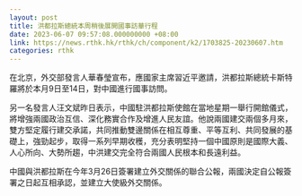 ```yaml
---
layout: post
title: 洪都拉斯總統本周稍後展開國事訪華行程
date: 2023-06-07 09:57:08.000000000 +08:00
link: https://news.rthk.hk/rthk/ch/component/k2/1703825-20230607.htm
categories: rthk
---
```


在北京，外交部發言人華春瑩宣布，應國家主席習近平邀請，洪都拉斯總統卡斯特羅將於本月9日至14日，對中國進行國事訪問。

另一名發言人汪文斌昨日表示，中國駐洪都拉斯使館在當地星期一舉行開館儀式，將增強兩國政治互信、深化務實合作及增進人民友誼。他說兩國建交兩個多月來，雙方堅定履行建交承諾，共同推動雙邊關係在相互尊重、平等互利、共同發展的基礎上，強勁起步，取得一系列早期收穫，充分表明堅持一個中國原則是國際大義、人心所向、大勢所趨，中洪建交完全符合兩國人民根本和長遠利益。

中國與洪都拉斯在今年3月26日簽署建立外交關係的聯合公報，兩國決定自公報簽署之日起互相承認，並建立大使級外交關係。
